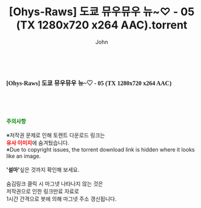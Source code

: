 ﻿---
layout: post
title:  "[Ohys-Raws] 도쿄 뮤우뮤우 뉴~♡ - 05 (TX 1280x720 x264 AAC).torrent"
author: John
categories: [ 애니메이션 ]
tags: [  ]
image:  
description: "[Ohys-Raws] 도쿄 뮤우뮤우 뉴~♡ - 05 (TX 1280x720 x264 AAC) torrent 정보 공유"
toc: true
toc_sticky: true
---

<br>
<div class="view-img">
<a class="view_image" href="http://torrentmobile60.com/bbs/view_image.php?fn=%2Fdata%2Ffile%2Fani%2F3735182707_CNwT4O7c_e23e21477cf7bc32d80788f39df6db90c7cae4e6.jpg" target="_blank"><img alt="" class="img-tag" content="http://torrentmobile60.com/data/file/ani/3735182707_CNwT4O7c_e23e21477cf7bc32d80788f39df6db90c7cae4e6.jpg" itemprop="image" src="http://torrentmobile60.com/data/file/ani/3735182707_CNwT4O7c_e23e21477cf7bc32d80788f39df6db90c7cae4e6.jpg"/></a></div><div class="view-content" itemprop="description">
<p><span style="font-family:nanumsquareround;font-size:16px;font-weight:700;white-space:nowrap;background-color:rgb(255,255,255);">[Ohys-Raws] 도쿄 뮤우뮤우 뉴~♡ - 05 (TX 1280x720 x264 AAC)</span> </p> </div>
    
<br><br><br>
<p data-ke-size="size16"><b><span style="color: green;">주의사항</span></b><br /><br />※저작권 문제로 인해 토렌트 다운로드 링크는<br /><b><span style="color: red;">유사 이미지</span></b>에 숨겨뒀습니다.<br />※Due to copyright issues, the torrent download link is hidden where it looks like an image.<br /><br /><b>'설마'</b>싶은 것까지 확인해 보세요.<br /><br />숨김링크 클릭 시 마그넷 나타나지 않는 것은<br />저작권으로 인한 링크만료 자료로<br />1시간 간격으로 봇에 의해 마그넷 주소 갱신됩니다.</p>
